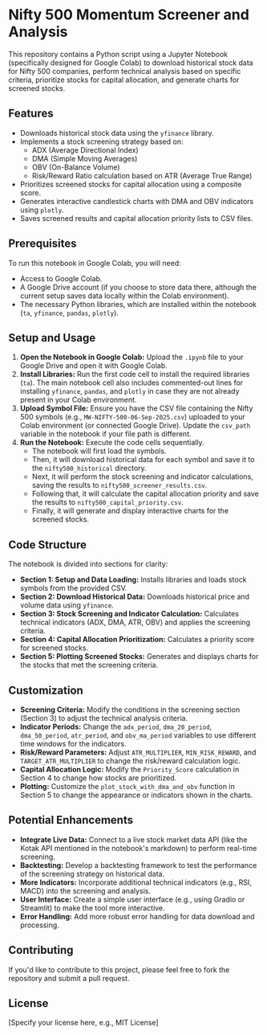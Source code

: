 # Nifty 500 Momentum Screener and Analysis

This repository contains a Python script using a Jupyter Notebook (specifically designed for Google Colab) to download historical stock data for Nifty 500 companies, perform technical analysis based on specific criteria, prioritize stocks for capital allocation, and generate charts for screened stocks.

## Features

- Downloads historical stock data using the `yfinance` library.
- Implements a stock screening strategy based on:
    - ADX (Average Directional Index)
    - DMA (Simple Moving Averages)
    - OBV (On-Balance Volume)
    - Risk/Reward Ratio calculation based on ATR (Average True Range)
- Prioritizes screened stocks for capital allocation using a composite score.
- Generates interactive candlestick charts with DMA and OBV indicators using `plotly`.
- Saves screened results and capital allocation priority lists to CSV files.

## Prerequisites

To run this notebook in Google Colab, you will need:

- Access to Google Colab.
- A Google Drive account (if you choose to store data there, although the current setup saves data locally within the Colab environment).
- The necessary Python libraries, which are installed within the notebook (`ta`, `yfinance`, `pandas`, `plotly`).

## Setup and Usage

1.  **Open the Notebook in Google Colab:** Upload the `.ipynb` file to your Google Drive and open it with Google Colab.
2.  **Install Libraries:** Run the first code cell to install the required libraries (`ta`). The main notebook cell also includes commented-out lines for installing `yfinance`, `pandas`, and `plotly` in case they are not already present in your Colab environment.
3.  **Upload Symbol File:** Ensure you have the CSV file containing the Nifty 500 symbols (e.g., `MW-NIFTY-500-06-Sep-2025.csv`) uploaded to your Colab environment (or connected Google Drive). Update the `csv_path` variable in the notebook if your file path is different.
4.  **Run the Notebook:** Execute the code cells sequentially.
    - The notebook will first load the symbols.
    - Then, it will download historical data for each symbol and save it to the `nifty500_historical` directory.
    - Next, it will perform the stock screening and indicator calculations, saving the results to `nifty500_screener_results.csv`.
    - Following that, it will calculate the capital allocation priority and save the results to `nifty500_capital_priority.csv`.
    - Finally, it will generate and display interactive charts for the screened stocks.

## Code Structure

The notebook is divided into sections for clarity:

-   **Section 1: Setup and Data Loading:** Installs libraries and loads stock symbols from the provided CSV.
-   **Section 2: Download Historical Data:** Downloads historical price and volume data using `yfinance`.
-   **Section 3: Stock Screening and Indicator Calculation:** Calculates technical indicators (ADX, DMA, ATR, OBV) and applies the screening criteria.
-   **Section 4: Capital Allocation Prioritization:** Calculates a priority score for screened stocks.
-   **Section 5: Plotting Screened Stocks:** Generates and displays charts for the stocks that met the screening criteria.

## Customization

-   **Screening Criteria:** Modify the conditions in the screening section (Section 3) to adjust the technical analysis criteria.
-   **Indicator Periods:** Change the `adx_period`, `dma_20_period`, `dma_50_period`, `atr_period`, and `obv_ma_period` variables to use different time windows for the indicators.
-   **Risk/Reward Parameters:** Adjust `ATR_MULTIPLIER`, `MIN_RISK_REWARD`, and `TARGET_ATR_MULTIPLIER` to change the risk/reward calculation logic.
-   **Capital Allocation Logic:** Modify the `Priority_Score` calculation in Section 4 to change how stocks are prioritized.
-   **Plotting:** Customize the `plot_stock_with_dma_and_obv` function in Section 5 to change the appearance or indicators shown in the charts.

## Potential Enhancements

-   **Integrate Live Data:** Connect to a live stock market data API (like the Kotak API mentioned in the notebook's markdown) to perform real-time screening.
-   **Backtesting:** Develop a backtesting framework to test the performance of the screening strategy on historical data.
-   **More Indicators:** Incorporate additional technical indicators (e.g., RSI, MACD) into the screening and analysis.
-   **User Interface:** Create a simple user interface (e.g., using Gradio or Streamlit) to make the tool more interactive.
-   **Error Handling:** Add more robust error handling for data download and processing.

## Contributing

If you'd like to contribute to this project, please feel free to fork the repository and submit a pull request.

## License

[Specify your license here, e.g., MIT License]
